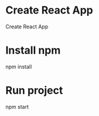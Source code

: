 # Create React App
 
 Create React App

 # Install npm

  npm install

 # Run project

   npm start


